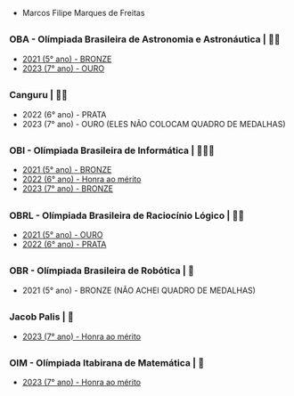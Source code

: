 - Marcos Filipe Marques de Freitas 
##
### **OBA - Olímpiada Brasileira de Astronomia e Astronáutica | 🥇🥉**
- <a href="http://www.oba.org.br/site/index.php/zerouminforma.com.br/estudante-da-escola-do-sesi-de-dourados-recebe-medalha-de-ouro-na-olimpiada-brasileira-de-astronomia-e-astronautica/?p=conteudo&idcat=22&pag=conteudo&acao=mostra&idaluno=82961&olimp=oba&ed=2021">2021 (5° ano) - BRONZE </a>
- <a href="http://www.oba.org.br/site/index.php/zerouminforma.com.br/estudante-da-escola-do-sesi-de-dourados-recebe-medalha-de-ouro-na-olimpiada-brasileira-de-astronomia-e-astronautica/?p=conteudo&idcat=22&pag=conteudo&acao=mostra&idaluno=202111&olimp=oba&ed=2023">2023 (7° ano) - OURO </a>
##
### **Canguru | 🥇🥈**
- 2022 (6° ano) - PRATA
- 2023 (7° ano) - OURO
(ELES NÃO COLOCAM QUADRO DE MEDALHAS)
##
### **OBI - Olímpiada Brasileira de Informática | 🥉🥉🏅**
- <a href="https://olimpiada.ic.unicamp.br/passadas/OBI2021/qmerito/ij/">2021 (5° ano) - BRONZE</a>
- <a href="https://olimpiada.ic.unicamp.br/passadas/OBI2022/qmerito/i1/">2022 (6° ano) - Honra ao mérito</a>
- <a href="https://olimpiada.ic.unicamp.br/resultados/qmerito/i1/">2023 (7° ano) - BRONZE</a>
##
### **OBRL - Olímpiada Brasileira de Raciocínio Lógico | 🏅🥈**
- <a href="https://www.obrl.com.br/site/arquivos/CERTIFICADOS_OBRL_2021_TETA.pdf">2021 (5° ano) - OURO</a>
- <a href="file:///E:/Downloads/medalhistas-obrl-2022_ALFA.pdf">2022 (6° ano) - PRATA  </a>
##
### **OBR - Olímpiada Brasileira de Robótica | 🥉**
- 2021 (5° ano) - BRONZE
(NÃO ACHEI QUADRO DE MEDALHAS)
##
### **Jacob Palis | 🏅**
- <a href="https://docs.google.com/spreadsheets/d/14I8HueKI4_WZgakNnjk-ALFsMC1GWB9P/edit#gid=1331938362">2023 (7° ano) - Honra ao mérito</a>
##
### **OIM - Olímpiada Itabirana de Matemática | 🏅**
- <a href="https://www.olimpiadaitabirana.com.br/static/pdfs/resultado/Resultado-Final-OIM-2023-revisado.pdf">2023 (7° ano) - Honra ao mérito </a>
